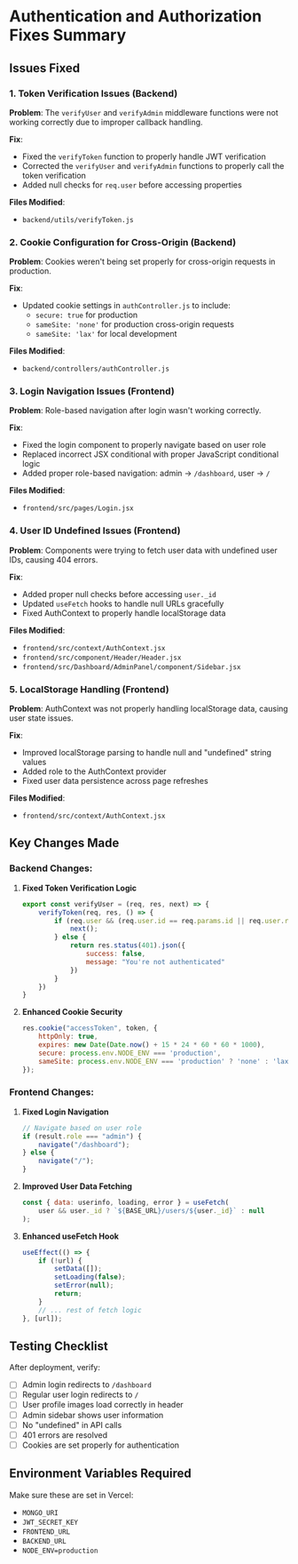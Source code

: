# Authentication and Authorization Fixes Summary

## Issues Fixed

### 1. **Token Verification Issues (Backend)**
**Problem**: The `verifyUser` and `verifyAdmin` middleware functions were not working correctly due to improper callback handling.

**Fix**: 
- Fixed the `verifyToken` function to properly handle JWT verification
- Corrected the `verifyUser` and `verifyAdmin` functions to properly call the token verification
- Added null checks for `req.user` before accessing properties

**Files Modified**:
- `backend/utils/verifyToken.js`

### 2. **Cookie Configuration for Cross-Origin (Backend)**
**Problem**: Cookies weren't being set properly for cross-origin requests in production.

**Fix**:
- Updated cookie settings in `authController.js` to include:
  - `secure: true` for production
  - `sameSite: 'none'` for production cross-origin requests
  - `sameSite: 'lax'` for local development

**Files Modified**:
- `backend/controllers/authController.js`

### 3. **Login Navigation Issues (Frontend)**
**Problem**: Role-based navigation after login wasn't working correctly.

**Fix**:
- Fixed the login component to properly navigate based on user role
- Replaced incorrect JSX conditional with proper JavaScript conditional logic
- Added proper role-based navigation: admin → `/dashboard`, user → `/`

**Files Modified**:
- `frontend/src/pages/Login.jsx`

### 4. **User ID Undefined Issues (Frontend)**
**Problem**: Components were trying to fetch user data with undefined user IDs, causing 404 errors.

**Fix**:
- Added proper null checks before accessing `user._id`
- Updated `useFetch` hooks to handle null URLs gracefully
- Fixed AuthContext to properly handle localStorage data

**Files Modified**:
- `frontend/src/context/AuthContext.jsx`
- `frontend/src/component/Header/Header.jsx`
- `frontend/src/Dashboard/AdminPanel/component/Sidebar.jsx`

### 5. **LocalStorage Handling (Frontend)**
**Problem**: AuthContext was not properly handling localStorage data, causing user state issues.

**Fix**:
- Improved localStorage parsing to handle null and "undefined" string values
- Added role to the AuthContext provider
- Fixed user data persistence across page refreshes

**Files Modified**:
- `frontend/src/context/AuthContext.jsx`

## Key Changes Made

### Backend Changes:
1. **Fixed Token Verification Logic**
   ```javascript
   export const verifyUser = (req, res, next) => {
       verifyToken(req, res, () => {
           if (req.user && (req.user.id == req.params.id || req.user.role == 'admin')) {
               next();
           } else {
               return res.status(401).json({
                   success: false,
                   message: "You're not authenticated"
               })
           }
       })
   }
   ```

2. **Enhanced Cookie Security**
   ```javascript
   res.cookie("accessToken", token, {
       httpOnly: true,
       expires: new Date(Date.now() + 15 * 24 * 60 * 60 * 1000),
       secure: process.env.NODE_ENV === 'production',
       sameSite: process.env.NODE_ENV === 'production' ? 'none' : 'lax',
   });
   ```

### Frontend Changes:
1. **Fixed Login Navigation**
   ```javascript
   // Navigate based on user role
   if (result.role === "admin") {
       navigate("/dashboard");
   } else {
       navigate("/");
   }
   ```

2. **Improved User Data Fetching**
   ```javascript
   const { data: userinfo, loading, error } = useFetch(
       user && user._id ? `${BASE_URL}/users/${user._id}` : null
   );
   ```

3. **Enhanced useFetch Hook**
   ```javascript
   useEffect(() => {
       if (!url) {
           setData([]);
           setLoading(false);
           setError(null);
           return;
       }
       // ... rest of fetch logic
   }, [url]);
   ```

## Testing Checklist

After deployment, verify:
- [ ] Admin login redirects to `/dashboard`
- [ ] Regular user login redirects to `/`
- [ ] User profile images load correctly in header
- [ ] Admin sidebar shows user information
- [ ] No "undefined" in API calls
- [ ] 401 errors are resolved
- [ ] Cookies are set properly for authentication

## Environment Variables Required

Make sure these are set in Vercel:
- `MONGO_URI`
- `JWT_SECRET_KEY`
- `FRONTEND_URL`
- `BACKEND_URL`
- `NODE_ENV=production`